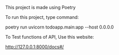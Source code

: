 This project is made using Poetry

To run this project, type command: 

  poetry run uvicorn todoapp.main:app --host 0.0.0.0

To Test functions of API, Use this website:

  http://127.0.0.1:8000/docs#/


